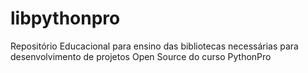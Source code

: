 # libpythonpro
Repositório Educacional para ensino das bibliotecas necessárias para desenvolvimento de projetos Open Source do curso PythonPro
